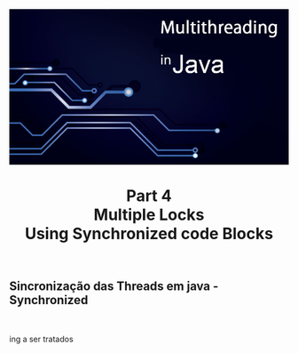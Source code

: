 <img src="../READMEs_sorces/Multithreading-Java.png" alt="Sistemas Distribuidos - Rafael Alves" align="center"/>

<h1 align="center">Part 4<br>Multiple Locks<br>Using Synchronized code Blocks</h1>
<br>
<h2>Sincronização das Threads em java - Synchronized</h2><br>

ing a ser tratados</p>